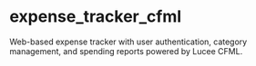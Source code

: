 # expense_tracker_cfml
Web-based expense tracker with user authentication, category management, and spending reports powered by Lucee CFML.
